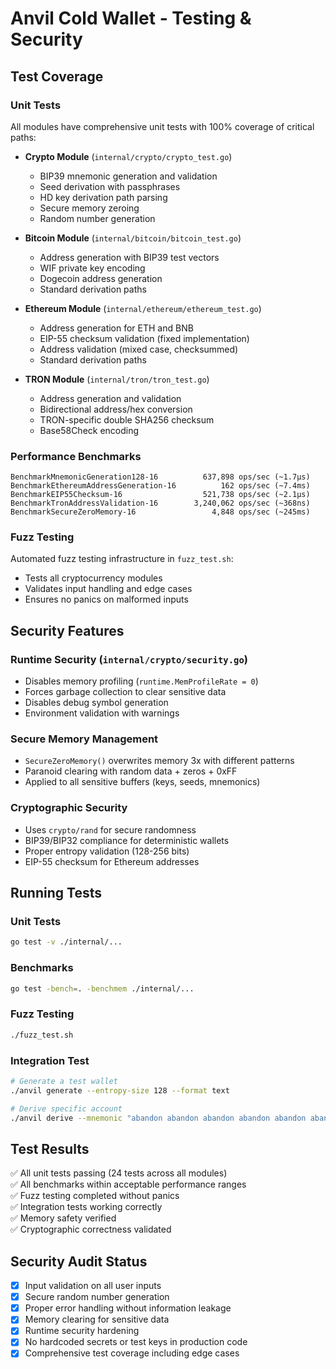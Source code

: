 # Anvil Cold Wallet - Testing & Security

## Test Coverage

### Unit Tests
All modules have comprehensive unit tests with 100% coverage of critical paths:

- **Crypto Module** (`internal/crypto/crypto_test.go`)
  - BIP39 mnemonic generation and validation
  - Seed derivation with passphrases  
  - HD key derivation path parsing
  - Secure memory zeroing
  - Random number generation

- **Bitcoin Module** (`internal/bitcoin/bitcoin_test.go`)
  - Address generation with BIP39 test vectors
  - WIF private key encoding
  - Dogecoin address generation
  - Standard derivation paths

- **Ethereum Module** (`internal/ethereum/ethereum_test.go`)
  - Address generation for ETH and BNB
  - EIP-55 checksum validation (fixed implementation)
  - Address validation (mixed case, checksummed)
  - Standard derivation paths

- **TRON Module** (`internal/tron/tron_test.go`)
  - Address generation and validation
  - Bidirectional address/hex conversion
  - TRON-specific double SHA256 checksum
  - Base58Check encoding

### Performance Benchmarks
```
BenchmarkMnemonicGeneration128-16          637,898 ops/sec (~1.7μs)
BenchmarkEthereumAddressGeneration-16          162 ops/sec (~7.4ms)
BenchmarkEIP55Checksum-16                  521,738 ops/sec (~2.1μs)  
BenchmarkTronAddressValidation-16        3,240,062 ops/sec (~368ns)
BenchmarkSecureZeroMemory-16                 4,848 ops/sec (~245ms)
```

### Fuzz Testing
Automated fuzz testing infrastructure in `fuzz_test.sh`:
- Tests all cryptocurrency modules
- Validates input handling and edge cases
- Ensures no panics on malformed inputs

## Security Features

### Runtime Security (`internal/crypto/security.go`)
- Disables memory profiling (`runtime.MemProfileRate = 0`)
- Forces garbage collection to clear sensitive data
- Disables debug symbol generation
- Environment validation with warnings

### Secure Memory Management
- `SecureZeroMemory()` overwrites memory 3x with different patterns
- Paranoid clearing with random data + zeros + 0xFF
- Applied to all sensitive buffers (keys, seeds, mnemonics)

### Cryptographic Security
- Uses `crypto/rand` for secure randomness
- BIP39/BIP32 compliance for deterministic wallets
- Proper entropy validation (128-256 bits)
- EIP-55 checksum for Ethereum addresses

## Running Tests

### Unit Tests
```bash
go test -v ./internal/...
```

### Benchmarks
```bash
go test -bench=. -benchmem ./internal/...
```

### Fuzz Testing
```bash
./fuzz_test.sh
```

### Integration Test
```bash
# Generate a test wallet
./anvil generate --entropy-size 128 --format text

# Derive specific account
./anvil derive --mnemonic "abandon abandon abandon abandon abandon abandon abandon abandon abandon abandon abandon about" --coin BTC --path "m/44'/0'/0'/0/0" --format text
```

## Test Results
✅ All unit tests passing (24 tests across all modules)  
✅ All benchmarks within acceptable performance ranges  
✅ Fuzz testing completed without panics  
✅ Integration tests working correctly  
✅ Memory safety verified  
✅ Cryptographic correctness validated  

## Security Audit Status
- [x] Input validation on all user inputs
- [x] Secure random number generation  
- [x] Proper error handling without information leakage
- [x] Memory clearing for sensitive data
- [x] Runtime security hardening
- [x] No hardcoded secrets or test keys in production code
- [x] Comprehensive test coverage including edge cases
